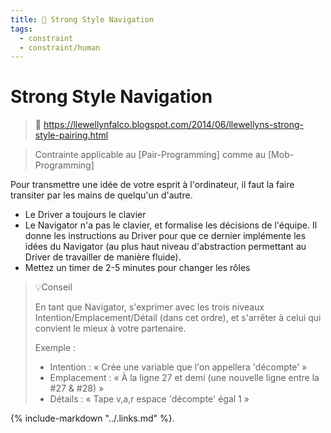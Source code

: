 ```yaml
---
title: 🧠 Strong Style Navigation
tags:
  - constraint
  - constraint/human
---
```


# Strong Style Navigation

> 🔗 https://llewellynfalco.blogspot.com/2014/06/llewellyns-strong-style-pairing.html

> Contrainte applicable au [Pair-Programming] comme au [Mob-Programming]

Pour transmettre une idée de votre esprit à l'ordinateur, il faut la faire transiter par les mains de quelqu'un d'autre.

- Le Driver a toujours le clavier
- Le Navigator n'a pas le clavier, et formalise les décisions de l'équipe. Il donne les instructions au Driver pour que
  ce dernier implémente les idées du Navigator (au plus haut niveau d'abstraction permettant au Driver de travailler de
  manière fluide).
- Mettez un timer de 2-5 minutes pour changer les rôles

> 💡Conseil
>
> En tant que Navigator, s'exprimer avec les trois niveaux Intention/Emplacement/Détail (dans cet ordre), et s'arrêter 
> à celui qui convient le mieux à votre partenaire.
>
> Exemple :
>
> - Intention : « Crée une variable que l'on appellera 'décompte' »
> - Emplacement : « À la ligne 27 et demi (une nouvelle ligne entre la #27 & #28) »
> - Détails : « Tape v,a,r espace 'décompte' égal 1 »

{% include-markdown "../.links.md" %}.